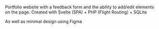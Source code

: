 Portfolio website with a feedback form and the ability to add/edit elements on the page. Created with Svelte (SPA) + PHP (Flight Routing) + SQLite

As well as minimal design using Figma

